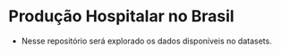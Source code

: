 # Produção Hospitalar no Brasil

* Nesse repositório será explorado os dados disponíveis no datasets.
